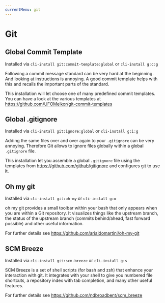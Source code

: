 ```yaml
---
currentMenu: git
---
```

# Git

## Global Commit Template

Installed via `cli-install git:commit-template:global` or `cli-install g:c:g`

Following a commit message standard can be very hard at the beginning. And
looking at instructions is annoying. A good commit template helps with this and
recalls the important parts of the standard.
 
This installation will let choose one of many predefined commit templates. You
can have a look at the various templates at https://github.com/UFOMelkor/git-commit-templates

## Global .gitignore

Installed via `cli-install git:ignore:global` or `cli-install g:i:g`

Adding the same files over and over again to your `.gitignore` can be very
annoying. Therefore Git allows to ignore files globally within a global
`.gitignore` file.
 
This installation let you assemble a global `.gitignore` file using the templates
from https://github.com/github/gitignore and configures git to use it.

## Oh my git

Installed via `cli-install git:oh-my` or `cli-install g:o`

oh my git provides a small toolbar within your bash that only appears when you
are within a Git repository. It visualizes things like the upstream branch,
the status of the upstream branch (commits behind/ahead, fast forward possible)
and other useful information.
 
For further details see https://github.com/arialdomartini/oh-my-git
 
## SCM Breeze

Installed via `cli-install git:scm-breeze` or `cli-install g:s`

SCM Breeze is a set of shell scripts (for bash and zsh) that enhance your
interaction with git. It integrates with your shell to give you numbered file
shortcuts, a repository index with tab completion, and many other useful
features.
 
For further details see https://github.com/ndbroadbent/scm_breeze
